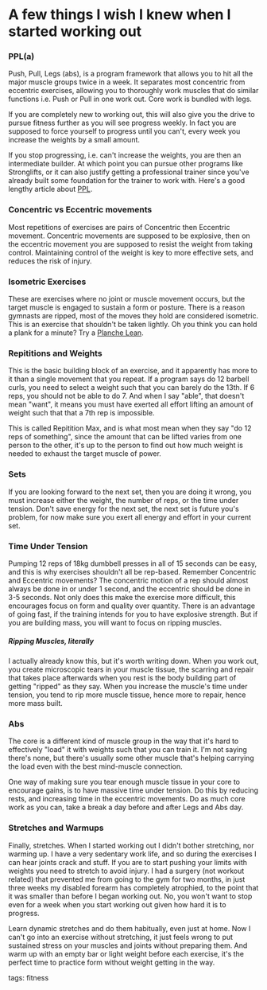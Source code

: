 # A few things I wish I knew when I started working out

### PPL(a)

Push, Pull, Legs (abs), is a program framework that allows you to hit all the major muscle groups twice in a week. It separates most concentric from eccentric exercises, allowing you to thoroughly work muscles that do similar functions i.e. Push or Pull in one work out. Core work is bundled with legs.

If you are completely new to working out, this will also give you the drive to pursue fitness further as you will see progress weekly. In fact you are supposed to force yourself to progress until you can't, every week you increase the weights by a small amount.

If you stop progressing, i.e. can't increase the weights, you are then an intermediate builder. At which point you can pursue other programs like Stronglifts, or it can also justify getting a professional trainer since you've already built some foundation for the trainer to work with. Here's a good lengthy article about [PPL](https://www.reddit.com/r/Fitness/comments/37ylk5/a_linear_progression_based_ppl_program_for/).

### Concentric vs Eccentric movements

Most repetitions of exercises are pairs of Concentric then Eccentric movement. Concentric movements are supposed to be explosive, then on the eccentric movement you are supposed to resist the weight from taking control. Maintaining control of the weight is key to more effective sets, and reduces the risk of injury.

### Isometric Exercises

These are exercises where no joint or muscle movement occurs, but the target muscle is engaged to sustain a form or posture. There is a reason gymnasts are ripped, most of the moves they hold are considered isometric. This is an exercise that shouldn't be taken lightly. Oh you think you can hold a plank for a minute? Try a [Planche Lean](https://www.youtube.com/watch?v=liXL9oE3KzE).

### Repititions and Weights

This is the basic building block of an exercise, and it apparently has more to it than a single movement that you repeat. If a program says do 12 barbell curls, you need to select a weight such that you can barely do the 13th. If 6 reps, you should not be able to do 7. And when I say "able", that doesn't mean "want", it means you must have exerted all effort lifting an amount of weight such that that a 7th rep is impossible.

This is called Repitition Max, and is what most mean when they say "do 12 reps of something", since the amount that can be lifted varies from one person to the other, it's up to the person to find out how much weight is needed to exhaust the target muscle of power. 

### Sets

If you are looking forward to the next set, then you are doing it wrong, you must increase either the weight, the number of reps, or the time under tension. Don't save energy for the next set, the next set is future you's problem, for now make sure you exert all energy and effort in your current set.

### Time Under Tension

Pumping 12 reps of 18kg dumbbell presses in all of 15 seconds can be easy, and this is why exercises shouldn't all be rep-based. Remember Concentric and Eccentric movements? The concentric motion of a rep should almost always be done in or under 1 second, and the eccentric should be done in 3-5 seconds. Not only does this make the exercise more difficult, this encourages focus on form and quality over quantity. There is an advantage of going fast, if the training intends for you to have explosive strength. But if you are building mass, you will want to focus on ripping muscles.

##### Ripping Muscles, literally

I actually already know this, but it's worth writing down. When you work out, you create microscopic tears in your muscle tissue, the scarring and repair that takes place afterwards when you rest is the body building part of getting "ripped" as they say. When you increase the muscle's time under tension, you tend to rip more muscle tissue, hence more to repair, hence more mass built. 

### Abs

The core is a different kind of muscle group in the way that it's hard to effectively "load" it with weights such that you can train it. I'm not saying there's none, but there's usually some other muscle that's helping carrying the load even with the best mind-muscle connection. 

One way of making sure you tear enough muscle tissue in your core to encourage gains, is to have massive time under tension. Do this by reducing rests, and increasing time in the eccentric movements. Do as much core work as you can, take a break a day before and after Legs and Abs day. 

### Stretches and Warmups

Finally, stretches. When I started working out I didn't bother stretching, nor warming up. I have a very sedentary work life, and so during the exercises I can hear joints crack and stuff. If you are to start pushing your limits with weights you need to stretch to avoid injury. I had a surgery (not workout related) that prevented me from going to the gym for two months, in just three weeks my disabled forearm has completely atrophied, to the point that it was smaller than before I began working out. No, you won't want to stop even for a week when you start working out given how hard it is to progress.

Learn dynamic stretches and do them habitually, even just at home. Now I can't go into an exercise without stretching, it just feels wrong to put sustained stress on your muscles and joints without preparing them. And warm up with an empty bar or light weight before each exercise, it's the perfect time to practice form without weight getting in the way.

tags: fitness
